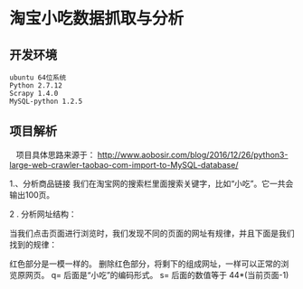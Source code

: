 淘宝小吃数据抓取与分析
====
开发环境
--------
    ubuntu 64位系统
    Python 2.7.12
    Scrapy 1.4.0
    MySQL-python 1.2.5

项目解析
---------
    项目具体思路来源于： http://www.aobosir.com/blog/2016/12/26/python3-large-web-crawler-taobao-com-import-to-MySQL-database/
    
1.、分析商品链接
    我们在淘宝网的搜索栏里面搜索关键字，比如“小吃”。它一共会输出100页。

2 . 分析网址结构：

当我们点击页面进行浏览时，我们发现不同的页面的网址有规律，并且下面是我们找到的规律：

红色部分是一模一样的。
删除红色部分，将剩下的组成网址，一样可以正常的浏览原网页。
q= 后面是“小吃”的编码形式。
s= 后面的数值等于 44*(当前页面-1)
